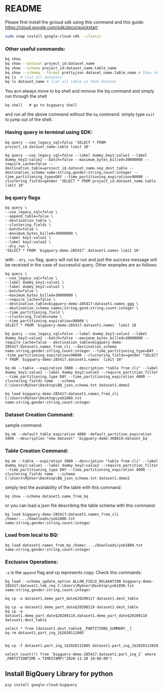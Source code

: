 # README

Please first install the gcloud sdk using this command and this guide: https://cloud.google.com/sdk/docs/quickstart
```bash
sudo snap install google-cloud-sdk --classic
```

### Other useful commands:

```bash
bq show
bq show --dataset project_id:dataset_name
bq show --schema project_id:dataset_name.table_name
bq show --schema --format prettyjson dataset_name.table_name # Show in json format
bq ls  # list all datasets
bq ls dataset_name # list all table in that dataset
```

You acn always move to bq shell and remove the bq command and simply run through the shell

```shell
bq shell   # go to bigquery shell
```
and run all the above command without the ```bq``` command.
simply type ```exit``` to jump out of the shell.


### Having query in terminal using SDK:

```shell
bq query --use_legacy_sql=false 'SELECT * FROM project_id.dataset_name.table limit 10'

bq query --use_legacy_sql=false --label dummy_key1:value1 --label dummy_key2:value2 --batch=false --maximum_bytes_billed=30000000 --require_cache=false --destination_table=project_id.dataset_name.ney_dest_table --destination_schema name:string,gender:string,count:integer --time_partitioning_type=DAY --time_partitioning_expiration=90000 --clustering_fields=gender 'SELECT * FROM project_id.dataset_name.table limit 10'
```

### bq query flags
```shell
bq query \
--use_legacy_sql=false \
--append_table=false \
--destination_table \
--clustering_fields \
--batch=false \
--maximum_bytes_billed=30000000 \
--label key1:value1 \
--label key2:value2 \
--dry_run \    
'SELECT * FROM `bigquery-demo-285417`.dataset1.names limit 10'
```
with ```--dry_run``` flag, query will not be run and just the success message 
will be received in the case of successful query. Other examples are as follows:
```shell
bq query \
--use_legacy_sql=false \
--label dummy_key1:value1 \
--label dummy_key2:value2 \
--batch=false \
--maximum_bytes_billed=30000000 \
--require_cache=false \
--destination_table=bigquery-demo-285417:dataset1.names_ggg \
--destination_schema names:string,gend:string,count:integer \
--time_partitioning_field \
--clustering_fields=name \
--time_partitioning_expiration=90000 \
SELECT * FROM `bigquery-demo-285417.dataset1.names` limit 10
```


```shell
bq query --use_legacy_sql=false --label dummy_key1:value1 --label dummy_key2:value2 --batch=false --maximum_bytes_billed=30000000 --require_cache=false --destination_table=bigquery-demo-285417:dataset1.names_from_cli --destination_schema name:string,gender:string,count:integer --time_partitioning_type=DAY --time_partitioning_expiration=90000 --clustering_fields=gender "SELECT * FROM `bigquery-demo-285417.dataset1.names` limit 10"

bq mk --table --expiration 3000 --description "table from cli" --label dummy_key1:value1 --label dummy_key2:value2 --require_partition_filter --time_partitioning_type DAY --time_partitioning_expiration 4000 --clustering_fields name  --schema C:\Users\MyUser\Desktop\BQ_json_schema.txt dataset1.demo2

bq load bigquery-demo-285417:dataset1.names_from_cli C:\Users\MyUser\Desktop\yob1880.txt name:string,gender:string,count:integer
```

### Dataset Creation Command:
sample command:
```shell
bq mk --default_table_expiration 4000 -default_partition_expiration 5000 --description "new dataset" 'bigquery-demo-308819:dataset_bq'
```

### Table Creation Command:
```shell
bq mk --table --expiration 3000 --description "table from cli" --label dummy_key1:value1 --label dummy_key2:value2 --require_partition_filter --time_partitioning_type DAY --time_partitioning_expiration 4000 --clustering_fields name  --schema C:\Users\MyUser\Desktop\BQ_json_schema.txt dataset1.demo2
```
simply test the availability of the table with this command:
```shell
bq show --schema dataset1.name_from_bq
```
 or you can load a json file describing the table schema with this command:
 ```shell
bq load bigquery-demo-285417:dataset1.names_from_cli /home/..../Downloads/yob1880.txt name:string,gender:string,count:integer
```

### Load from local to BQ:

```shell
bq load dataset1.names_from_bq /home/..../Downloads/yob1880.txt name:string,gender:string,count:integer
```


### Exclusive Operations:
```-a``` is the ```append``` flag and cp represents copy. Check this commands:
```shell
bq load --schema_update_option ALLOW_FIELD_RELAXATION bigquery-demo-285417:dataset1.tab_req C:\Users\MyUser\Desktop\yob1890.txt name:string,gender:string,count:integer

bq cp -a dataset1.demo_part_date$20200117 dataset1.dest_table

bq cp -a dataset1.demo_part_date$20200119 dataset1.dest_table
bq cp -a dataset1.demo_part_date$20200119,dataset1.demo_part_date$20200118 dataset1.dest_table

select * from [dataset1.dest_table$__PARTITIONS_SUMMARY__]
bq rm dataset1.part_ing_2$2020112005


bq cp -f dataset1.part_ing_1$2020112005 dataset1.part_ing_2$2020112010

select count(*) from `bigquery-demo-285417.dataset1.part_ing_2` where _PARTITIONTIME = TIMESTAMP("2020-11-20 10:00:00")
```


## Install BigQuery Library for python

```shell
pip install google-cloud-bigquery
```